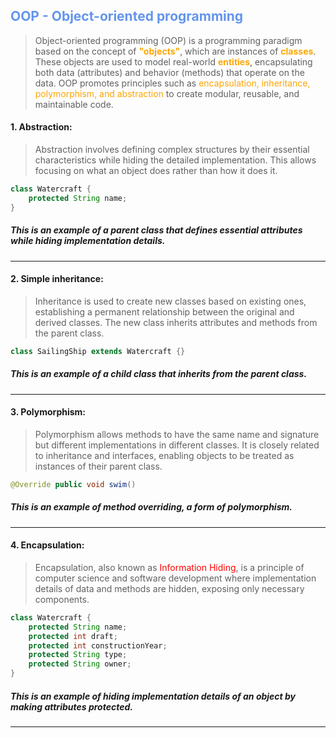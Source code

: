 ## <span style="color:cornflowerblue">OOP - Object-oriented programming</span>

> Object-oriented programming (OOP) is a programming paradigm based on the concept of <span style="color:orange">**"objects"**</span>, which are instances of <span style="color:orange">**classes**</span>. These objects are used to model real-world <span style="color:orange">**entities**</span>, encapsulating both data (attributes) and behavior (methods) that operate on the data. OOP promotes principles such as <span style="color:orange">encapsulation, inheritance, polymorphism, and abstraction</span> to create modular, reusable, and maintainable code.

#### 1. Abstraction:
> Abstraction involves defining complex structures by their essential characteristics while hiding the detailed implementation. This allows focusing on what an object does rather than how it does it.

```java
class Watercraft {
    protected String name;
}
```

##### This is an example of a parent class that defines essential attributes while hiding implementation details.
---

#### 2. Simple inheritance:
> Inheritance is used to create new classes based on existing ones, establishing a permanent relationship between the original and derived classes. The new class inherits attributes and methods from the parent class.

```java
class SailingShip extends Watercraft {}
``` 

##### This is an example of a child class that inherits from the parent class.
----

#### 3. Polymorphism:
> Polymorphism allows methods to have the same name and signature but different implementations in different classes. It is closely related to inheritance and interfaces, enabling objects to be treated as instances of their parent class.

```java
@Override public void swim()
``` 
##### This is an example of method overriding, a form of polymorphism.
----

#### 4. Encapsulation:
> Encapsulation, also known as <span style="color: red">Information Hiding</span>, is a principle of computer science and software development where implementation details of data and methods are hidden, exposing only necessary components.

```java
class Watercraft {
    protected String name;
    protected int draft;
    protected int constructionYear;
    protected String type;
    protected String owner;
}
```

##### This is an example of hiding implementation details of an object by making attributes protected.
----
